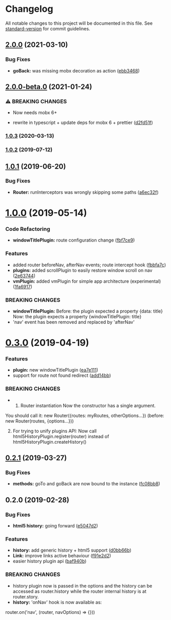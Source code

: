 # Changelog

All notable changes to this project will be documented in this file. See [standard-version](https://github.com/conventional-changelog/standard-version) for commit guidelines.

## [2.0.0](https://github.com/AoDev/bard-router/compare/v2.0.0-beta.0...v2.0.0) (2021-03-10)


### Bug Fixes

* **goBack:** was missing mobx decoration as action ([ebb3468](https://github.com/AoDev/bard-router/commit/ebb3468b76222902c4b74b874ab50dde6bba5947))

## [2.0.0-beta.0](https://github.com/AoDev/bard-router/compare/v1.0.3...v2.0.0-beta.0) (2021-01-24)


### ⚠ BREAKING CHANGES

* Now needs mobx 6+

* rewrite in typescript + update deps for mobx 6 + prettier ([d2fd51f](https://github.com/AoDev/bard-router/commit/d2fd51f5759cb55627a7611b47e7c39182919b1b))

### [1.0.3](https://github.com/AoDev/bard-router/compare/v1.0.2...v1.0.3) (2020-03-13)



### [1.0.2](https://github.com/AoDev/bard-router/compare/v1.0.1...v1.0.2) (2019-07-12)



## [1.0.1](https://github.com/AoDev/bard-router/compare/v1.0.0...v1.0.1) (2019-06-20)


### Bug Fixes

* **Router:** runInterceptors was wrongly skipping some paths ([a6ec32f](https://github.com/AoDev/bard-router/commit/a6ec32f))



# [1.0.0](https://github.com/AoDev/bard-router/compare/v0.3.0...v1.0.0) (2019-05-14)


### Code Refactoring

* **windowTitlePlugin:** route configuration change ([fbf7ce9](https://github.com/AoDev/bard-router/commit/fbf7ce9))


### Features

* added router beforeNav, afterNav events; route intercept hook ([fbbfa7c](https://github.com/AoDev/bard-router/commit/fbbfa7c))
* **plugins:** added scrollPlugin to easily restore window scroll on nav ([2e63744](https://github.com/AoDev/bard-router/commit/2e63744))
* **vmPlugin:** added vmPlugin for simple app architecture (experimental) ([1fa6917](https://github.com/AoDev/bard-router/commit/1fa6917))


### BREAKING CHANGES

* **windowTitlePlugin:** Before: the plugin expected a property {data: title}
Now: the plugin expects a property {windowTitlePlugin: title}
* 'nav' event has been removed and replaced by 'afterNav'



# [0.3.0](https://github.com/AoDev/bard-router/compare/v0.2.1...v0.3.0) (2019-04-19)


### Features

* **plugin:** new windowTitlePlugin ([ea7e111](https://github.com/AoDev/bard-router/commit/ea7e111))
* support for route not found redirect ([add14bb](https://github.com/AoDev/bard-router/commit/add14bb))


### BREAKING CHANGES

* 1. Router instantiation
Now the constructor has a single argument.

You should call it:
new Router({routes: myRoutes, otherOptions...})
(before: new Router(routes, {options...}))

2. For trying to unify plugins API:
Now call html5HistoryPlugin.register(router)
instead of html5HistoryPlugin.createHistory()



## [0.2.1](https://github.com/AoDev/bard-router/compare/v0.2.0...v0.2.1) (2019-03-27)


### Bug Fixes

* **methods:** goTo and goBack are now bound to the instance ([fc08bb8](https://github.com/AoDev/bard-router/commit/fc08bb8))



## 0.2.0 (2019-02-28)


### Bug Fixes

* **html5 history:** going forward ([e5047d2](https://github.com/AoDev/bard-router/commit/e5047d2))


### Features

* **history:** add generic history + html5 support ([d0bb66b](https://github.com/AoDev/bard-router/commit/d0bb66b))
* **Link:** improve links active behaviour ([f91e2d2](https://github.com/AoDev/bard-router/commit/f91e2d2))
* easier history plugin api ([baf940b](https://github.com/AoDev/bard-router/commit/baf940b))


### BREAKING CHANGES

* history plugin now is passed in the options and the history can
be accessed as router.history while the router internal history
is at router.story.
* **history:** 'onNav' hook is now available as:

router.on('nav', (router, navOptions) => {}))
